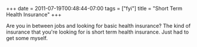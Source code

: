 +++
date = 2011-07-19T00:48:44-07:00
tags = ["fyi"]
title = "Short Term Health Insurance"
+++

Are you in between jobs and looking for basic health insurance? The kind of insurance that you're looking for is short term health insurance. Just had to get some myself.
